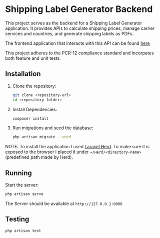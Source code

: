 # Shipping Label Generator Backend

This project serves as the backend for a Shipping Label Generator application. It provides APIs to calculate shipping prices, manage carrier services and countries, and generate shipping labels as PDFs.

The frontend application that interacts with this API can be found [here](https://github.com/danielv27/shipping_label_generator_frontend)

This project adheres to the PCR-12 compliance standard and incorpates both feature and unit tests.

## Installation

1. Clone the repository:
   ```bash
   git clone <repository-url>
   cd <repository-folder>
    ```
2. Install Dependencies:
    ```bash
    composer install
    ```
3. Run migrations and seed the database:
    ```bash
    php artisan migrate --seed
    ```

NOTE: To install the application I used [Laravel Herd](https://herd.laravel.com). To make sure it is exposed to the browser I placed it under `~/Herd/<directory-name>` (predefined path made by Herd).

## Running
Start the server:
```bash
php artisan serve
```

The Server should be available at `http://127.0.0.1:8000`



## Testing
```bash
php artisan test
```

